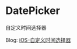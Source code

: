 # DatePicker
自定义时间选择器

Blog:
[iOS-自定义时间选择器](https://cwos111509sina.github.io/Blog/OC/Article/iOS-自定义时间选择器)
